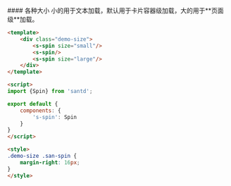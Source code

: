 <text lang="cn">
#### 各种大小
小的用于文本加载，默认用于卡片容器级加载，大的用于**页面级**加载。
</text>

```html
<template>
    <div class="demo-size">
        <s-spin size="small"/>
        <s-spin/>
        <s-spin size="large"/>
    </div>
</template>

<script>
import {Spin} from 'santd';

export default {
    components: {
        's-spin': Spin
    }
}
</script>

<style>
.demo-size .san-spin {
    margin-right: 16px;
}
</style>
```
